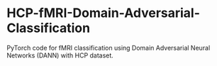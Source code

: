 # HCP-fMRI-Domain-Adversarial-Classification
PyTorch code for fMRI classification using Domain Adversarial Neural Networks (DANN) with HCP dataset.
